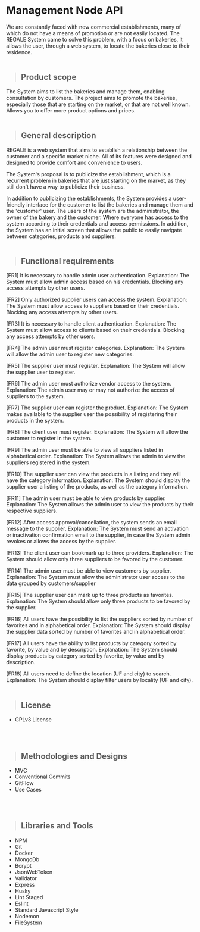 # **Management Node API**
We are constantly faced with new commercial establishments, many of which do not have a means of promotion or are not easily located. The REGALE System came to solve this problem, with a focus on bakeries, it allows the user, through a web system, to locate the bakeries close to their residence.
<br/>
<br/>

> ## Product scope
The System aims to list the bakeries and manage them, enabling consultation by customers. The project aims to promote the bakeries, especially those that are starting on the market, or that are not well known. Allows you to offer more product options and prices.
<br/>
<br/>

> ## General description
REGALE is a web system that aims to establish a relationship between the customer and a specific market niche. All of its features were designed and designed to provide comfort and convenience to users.

The System's proposal is to publicize the establishment, which is a recurrent problem in bakeries that are just starting on the market, as they still don't have a way to publicize their business.

In addition to publicizing the establishments, the System provides a user-friendly interface for the customer to list the bakeries and manage them and the 'customer' user. The users of the system are the administrator, the owner of the bakery and the customer. Where everyone has access to the system according to their credentials and access permissions. In addition, the System has an initial screen that allows the public to easily navigate between categories, products and suppliers.
<br/>
<br/>

> ## Functional requirements
[FR1] It is necessary to handle admin user authentication. Explanation: The System must allow admin access based on his credentials. Blocking any access attempts by other users.

[FR2] Only authorized supplier users can access the system. Explanation: The System must allow access to suppliers based on their credentials. Blocking any access attempts by other users.

[FR3] It is necessary to handle client authentication. Explanation: The System must allow access to clients based on their credentials. Blocking any access attempts by other users.

[FR4] The admin user must register categories. Explanation: The System will allow the admin user to register new categories.

[FR5] The supplier user must register. Explanation: The System will allow the supplier user to register.

[FR6] The admin user must authorize vendor access to the system. Explanation: The admin user may or may not authorize the access of suppliers to the system.

[FR7] The supplier user can register the product. Explanation: The System makes available to the supplier user the possibility of registering their products in the system.

[FR8] The client user must register. Explanation: The System will allow the customer to register in the system.

[FR9] The admin user must be able to view all suppliers listed in alphabetical order. Explanation: The System allows the admin to view the suppliers registered in the system.

[FR10] The supplier user can view the products in a listing and they will have the category information. Explanation: The System should display the supplier user a listing of the products, as well as the category information.

[FR11] The admin user must be able to view products by supplier. Explanation: The System allows the admin user to view the products by their respective suppliers.

[FR12] After access approval/cancellation, the system sends an email message to the supplier. Explanation: The System must send an activation or inactivation confirmation email to the supplier, in case the System admin revokes or allows the access by the supplier.

[FR13] The client user can bookmark up to three providers. Explanation: The System should allow only three suppliers to be favored by the customer.

[FR14] The admin user must be able to view customers by supplier. Explanation: The System must allow the administrator user access to the data grouped by customers/supplier

[FR15] The supplier user can mark up to three products as favorites. Explanation: The System should allow only three products to be favored by the supplier.

[FR16] All users have the possibility to list the suppliers sorted by number of favorites and in alphabetical order. Explanation: The System should display the supplier data sorted by number of favorites and in alphabetical order.

[FR17] All users have the ability to list products by category sorted by favorite, by value and by description. Explanation: The System should display products by category sorted by favorite, by value and by description.

[FR18] All users need to define the location (UF and city) to search. Explanation: The System should display filter users by locality (UF and city).
<br/>
<br/>

> ## License
- GPLv3 License
<br/>
<br/>

> ## Methodologies and Designs
* MVC
* Conventional Commits
* GitFlow
* Use Cases
<br/>
<br/>

> ## Libraries and Tools
* NPM
* Git
* Docker
* MongoDb
* Bcrypt
* JsonWebToken
* Validator
* Express
* Husky
* Lint Staged
* Eslint
* Standard Javascript Style
* Nodemon
* FileSystem
<br/>
<br/>
